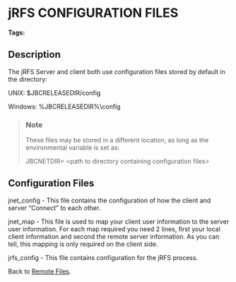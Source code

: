 # jRFS CONFIGURATION FILES

<PageHeader />

**Tags:**
<badge text='remote files' vertical='middle' />
<badge text='jrfs' vertical='middle' />

## Description 

The jRFS Server and client both use configuration files stored by default in the directory:

UNIX: $JBCRELEASEDIR/config

Windows: %JBCRELEASEDIR%\config

> ### Note
>
> These files may be stored in a different location, as long as the environmental variable is set as:
>
> JBCNETDIR= &lt;path to directory containing configuration files&gt;

## Configuration Files

jnet\_config - This file contains the configuration of how the client and server “Connect” to each other.

jnet\_map - This file is used to map your client user information to the server user information. For each map required you need 2 lines, first your local client information and second the remote server information. As you can tell, this mapping is only required on the client side.

jrfs\_config - This file contains configuration for the jRFS process.


Back to [Remote Files](./../jbase-remote-file-service-%28jrfs%29).

  
<PageFooter />
